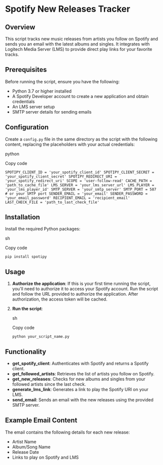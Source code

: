# Spotify New Releases Tracker

## Overview

This script tracks new music releases from artists you follow on Spotify and sends you an email with the latest albums and singles. It integrates with Logitech Media Server (LMS) to provide direct play links for your favorite tracks.

## Prerequisites

Before running the script, ensure you have the following:

- Python 3.7 or higher installed
- A Spotify Developer account to create a new application and obtain credentials
- An LMS server setup
- SMTP server details for sending emails

## Configuration

Create a `config.py` file in the same directory as the script with the following content, replacing the placeholders with your actual credentials:

python

Copy code

`SPOTIPY_CLIENT_ID = 'your_spotify_client_id'
SPOTIPY_CLIENT_SECRET = 'your_spotify_client_secret'
SPOTIPY_REDIRECT_URI = 'your_spotify_redirect_uri'
SCOPE = 'user-follow-read'
CACHE_PATH = 'path_to_cache_file'
LMS_SERVER = 'your_lms_server_url'
LMS_PLAYER = 'your_lms_player_id'
SMTP_SERVER = 'your_smtp_server'
SMTP_PORT = 587  # or your SMTP port
SENDER_EMAIL = 'your_email'
SENDER_PASSWORD = 'your_email_password'
RECIPIENT_EMAIL = 'recipient_email'
LAST_CHECK_FILE = 'path_to_last_check_file'`

## Installation

Install the required Python packages:

sh

Copy code

`pip install spotipy`

## Usage

1.  **Authorize the application**: If this is your first time running the script, you'll need to authorize it to access your Spotify account. Run the script and follow the URL provided to authorize the application. After authorization, the access token will be cached.

2.  **Run the script**:

    sh

    Copy code

    `python your_script_name.py`

## Functionality

- **get_spotify_client**: Authenticates with Spotify and returns a Spotify client.
- **get_followed_artists**: Retrieves the list of artists you follow on Spotify.
- **get_new_releases**: Checks for new albums and singles from your followed artists since the last check.
- **generate_lms_link**: Generates a link to play the Spotify URI on your LMS.
- **send_email**: Sends an email with the new releases using the provided SMTP server.

## Example Email Content

The email contains the following details for each new release:

- Artist Name
- Album/Song Name
- Release Date
- Links to play on Spotify and LMS
